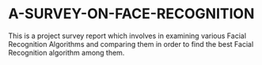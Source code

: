 # A-SURVEY-ON-FACE-RECOGNITION
This is a project survey report which involves in examining various Facial Recognition Algorithms and comparing them in order to find the best Facial Recognition algorithm among them.
